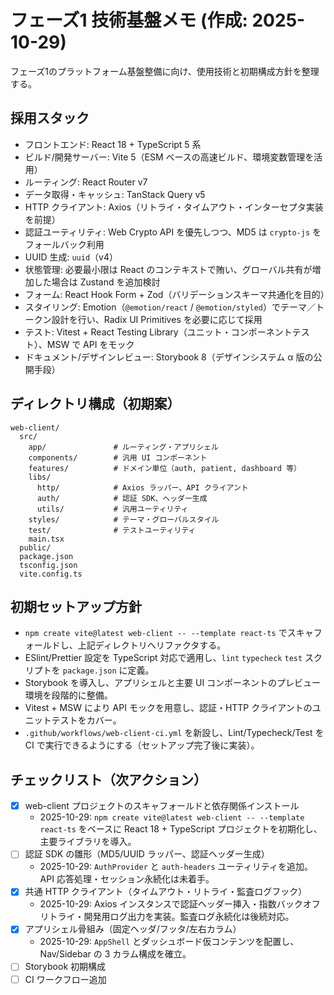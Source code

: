 # フェーズ1 技術基盤メモ (作成: 2025-10-29)

フェーズ1のプラットフォーム基盤整備に向け、使用技術と初期構成方針を整理する。

## 採用スタック
- フロントエンド: React 18 + TypeScript 5 系
- ビルド/開発サーバー: Vite 5（ESM ベースの高速ビルド、環境変数管理を活用）
- ルーティング: React Router v7
- データ取得・キャッシュ: TanStack Query v5
- HTTP クライアント: Axios（リトライ・タイムアウト・インターセプタ実装を前提）
- 認証ユーティリティ: Web Crypto API を優先しつつ、MD5 は `crypto-js` をフォールバック利用
- UUID 生成: `uuid`（v4）
- 状態管理: 必要最小限は React のコンテキストで賄い、グローバル共有が増加した場合は Zustand を追加検討
- フォーム: React Hook Form + Zod（バリデーションスキーマ共通化を目的）
- スタイリング: Emotion（`@emotion/react` / `@emotion/styled`）でテーマ／トークン設計を行い、Radix UI Primitives を必要に応じて採用
- テスト: Vitest + React Testing Library（ユニット・コンポーネントテスト）、MSW で API をモック
- ドキュメント/デザインレビュー: Storybook 8（デザインシステム α 版の公開手段）

## ディレクトリ構成（初期案）
```
web-client/
  src/
    app/               # ルーティング・アプリシェル
    components/        # 汎用 UI コンポーネント
    features/          # ドメイン単位（auth, patient, dashboard 等）
    libs/
      http/            # Axios ラッパー、API クライアント
      auth/            # 認証 SDK、ヘッダー生成
      utils/           # 汎用ユーティリティ
    styles/            # テーマ・グローバルスタイル
    test/              # テストユーティリティ
    main.tsx
  public/
  package.json
  tsconfig.json
  vite.config.ts
```

## 初期セットアップ方針
- `npm create vite@latest web-client -- --template react-ts` でスキャフォールドし、上記ディレクトリへリファクタする。
- ESlint/Prettier 設定を TypeScript 対応で適用し、`lint` `typecheck` `test` スクリプトを `package.json` に定義。
- Storybook を導入し、アプリシェルと主要 UI コンポーネントのプレビュー環境を段階的に整備。
- Vitest + MSW により API モックを用意し、認証・HTTP クライアントのユニットテストをカバー。
- `.github/workflows/web-client-ci.yml` を新設し、Lint/Typecheck/Test を CI で実行できるようにする（セットアップ完了後に実装）。

## チェックリスト（次アクション）
- [x] web-client プロジェクトのスキャフォールドと依存関係インストール
  - 2025-10-29: `npm create vite@latest web-client -- --template react-ts` をベースに React 18 + TypeScript プロジェクトを初期化し、主要ライブラリを導入。
- [ ] 認証 SDK の雛形（MD5/UUID ラッパー、認証ヘッダー生成）
  - 2025-10-29: `AuthProvider` と `auth-headers` ユーティリティを追加。API 応答処理・セッション永続化は未着手。
- [x] 共通 HTTP クライアント（タイムアウト・リトライ・監査ログフック）
  - 2025-10-29: Axios インスタンスで認証ヘッダー挿入・指数バックオフリトライ・開発用ログ出力を実装。監査ログ永続化は後続対応。
- [x] アプリシェル骨組み（固定ヘッダ/フッタ/左右カラム）
  - 2025-10-29: `AppShell` とダッシュボード仮コンテンツを配置し、Nav/Sidebar の 3 カラム構成を確立。
- [ ] Storybook 初期構成
- [ ] CI ワークフロー追加
